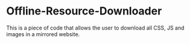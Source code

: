 # Offline-Resource-Downloader
This is a piece of code that allows the user to download all CSS, JS and images in a mirrored website.
